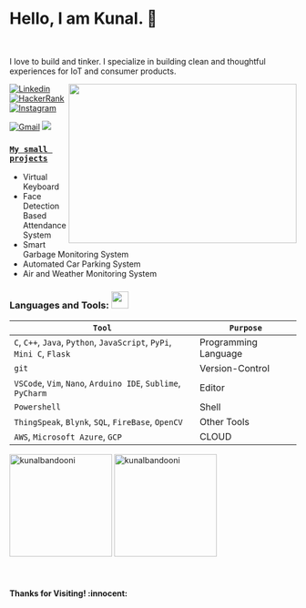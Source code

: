 <!-- Greetings and Introduction -->
# Hello, I am Kunal. :wave:
<br>

I love to build and tinker. I specialize in building clean and thoughtful experiences for IoT and consumer products.
<br>

<img align="right" width="400" height="280" src="https://github.com/abhisheknaiidu/abhisheknaiidu/blob/master/code.gif"></img>

<!-- Your badges -->
[![Linkedin](https://img.shields.io/badge/-Kunal-blue?style=flat&logo=Linkedin&logoColor=white)](https://www.linkedin.com/in/kunal-bandooni5722f)
[![HackerRank](https://img.shields.io/badge/-kbandooni1-islamicgreen?style=flat&logo=HackerRank&logoColor=black)](https://www.hackerrank.com/kbandooni1)
[![Instagram](https://img.shields.io/badge/-lets_eatup_everything-c13584?style=flat&labelColor=c13584&logo=instagram&logoColor=white)](https://www.instagram.com/lets_eatup_everything/)
<!--[![GCP](https://img.icons8.com/color/65/000000/google-cloud)](https://www.cloudskillsboost.google/public_profiles/bd8ab0cc-28af-46ba-9515-830c1b90da95)-->
[![Gmail](https://img.shields.io/badge/-kbandooni1-c14438?style=flat&logo=Gmail&logoColor=white)](mailto:kbandooni1@gmail.com)
![](https://komarev.com/ghpvc/?username=kunalbandooni&style=flat)


### [**`My small projects`**](https://github.com/kunalbandooni?tab=projects)<br>

- Virtual Keyboard
- Face Detection Based Attendance System
- Smart Garbage Monitoring System
- Automated Car Parking System
- Air and Weather Monitoring System

 ### Languages and Tools: <img src="https://media.giphy.com/media/WUlplcMpOCEmTGBtBW/giphy.gif" width="30">
 `Tool` | `Purpose`
---|---
`C`, `C++`, `Java`, `Python`, `JavaScript`, `PyPi`, `Mini C`, `Flask` | Programming Language
`git` | Version-Control
`VSCode`, `Vim`, `Nano`, `Arduino IDE`, `Sublime`, `PyCharm` | Editor
`Powershell` | Shell
`ThingSpeak`, `Blynk`, `SQL`, `FireBase`, `OpenCV` | Other Tools
`AWS`, `Microsoft Azure`, `GCP` | CLOUD
 
<!-- GitHub README Stats -->
<p>
    <!-- <img width="470" height="auto" align="center" alt="Kunal's github stats" 
         src="https://github-readme-stats.vercel.app/api?username=kunalbandooni&show_icons=true&theme=algolia&count_private=true" />
    <img height="180em" 
         src="https://github-readme-stats.vercel.app/api/top-langs?username=kunalbandooni&show_icons=true&locale=en&layout=compact&theme=gotham" alt="kunalbandooni" /> -->
  <img height="180em" 
       src="https://github-readme-stats.vercel.app/api/top-langs?username=kunalbandooni&show_icons=true&locale=en&layout=compact&theme=gotham" alt="kunalbandooni" />
  <img height="180em" src="https://github-readme-stats.vercel.app/api?username=kunalbandooni&show_icons=true&locale=en&theme=gotham" alt="kunalbandooni" />
    <br> <br> <br>
<h4 align="left"> Thanks for Visiting! :innocent:</h4> </p>
